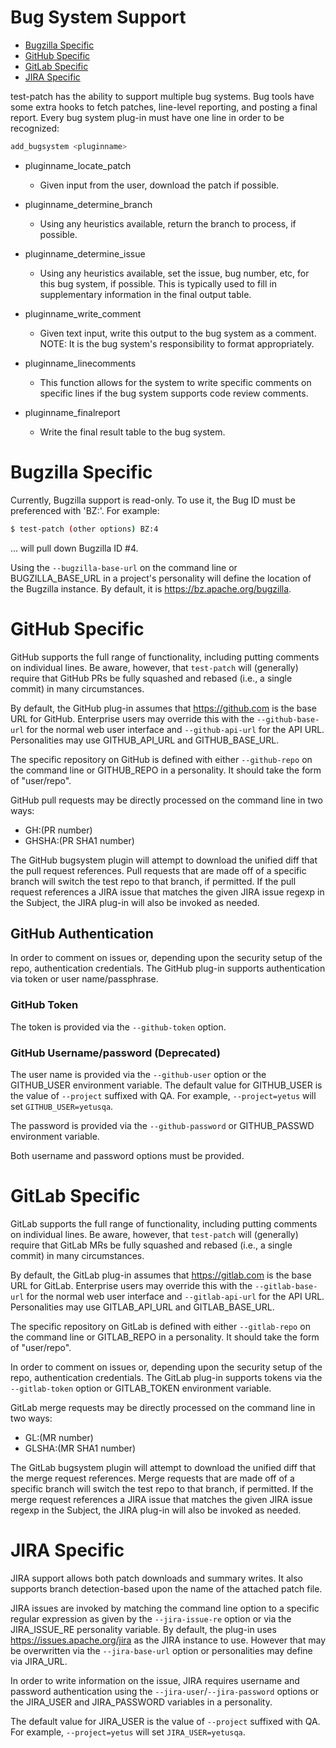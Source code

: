 <!---
  Licensed to the Apache Software Foundation (ASF) under one
  or more contributor license agreements.  See the NOTICE file
  distributed with this work for additional information
  regarding copyright ownership.  The ASF licenses this file
  to you under the Apache License, Version 2.0 (the
  "License"); you may not use this file except in compliance
  with the License.  You may obtain a copy of the License at

    http://www.apache.org/licenses/LICENSE-2.0

  Unless required by applicable law or agreed to in writing,
  software distributed under the License is distributed on an
  "AS IS" BASIS, WITHOUT WARRANTIES OR CONDITIONS OF ANY
  KIND, either express or implied.  See the License for the
  specific language governing permissions and limitations
  under the License.
-->

# Bug System Support

<!-- MarkdownTOC levels="1,2" autolink="true" -->

* [Bugzilla Specific](#bugzilla-specific)
* [GitHub Specific](#github-specific)
* [GitLab Specific](#gitlab-specific)
* [JIRA Specific](#jira-specific)

<!-- /MarkdownTOC -->

test-patch has the ability to support multiple bug systems.  Bug tools have some extra hooks to fetch patches, line-level reporting, and posting a final report. Every bug system plug-in must have one line in order to be recognized:

```bash
add_bugsystem <pluginname>
```

* pluginname\_locate\_patch
  * Given input from the user, download the patch if possible.

* pluginname\_determine\_branch
  * Using any heuristics available, return the branch to process, if possible.

* pluginname\_determine\_issue
  * Using any heuristics available, set the issue, bug number, etc, for this bug system, if possible.  This is typically used to fill in supplementary information in the final output table.

* pluginname\_write\_comment
  * Given text input, write this output to the bug system as a comment.  NOTE: It is the bug system's responsibility to format appropriately.

* pluginname\_linecomments
  * This function allows for the system to write specific comments on specific lines if the bug system supports code review comments.

* pluginname\_finalreport
  * Write the final result table to the bug system.

# Bugzilla Specific

Currently, Bugzilla support is read-only.  To use it, the Bug ID must be preferenced with 'BZ:'.  For example:

```bash
$ test-patch (other options) BZ:4
```

... will pull down Bugzilla ID #4.

Using the `--bugzilla-base-url` on the command line or BUGZILLA\_BASE\_URL in a project's personality will define the location of the Bugzilla instance.  By default, it is <https://bz.apache.org/bugzilla>.

# GitHub Specific

GitHub supports the full range of functionality, including putting comments on individual lines.  Be aware, however, that `test-patch` will (generally) require that GitHub PRs be fully squashed and rebased (i.e., a single commit) in many circumstances.

By default, the GitHub plug-in assumes that <https://github.com> is the base URL for GitHub.  Enterprise users may override this with the `--github-base-url` for the normal web user interface and `--github-api-url` for the API URL.  Personalities may use GITHUB\_API\_URL and GITHUB\_BASE\_URL.

The specific repository on GitHub is defined with either `--github-repo` on the command line or GITHUB\_REPO in a personality.  It should take the form of "user/repo".

GitHub pull requests may be directly processed on the command line in two ways:

* GH:(PR number)
* GHSHA:(PR SHA1 number)

The GitHub bugsystem plugin will attempt to download the unified diff that the pull request references.
Pull requests that are made off of a specific branch will switch the test repo to that branch, if permitted.  If the pull request references a JIRA issue that matches the given JIRA issue regexp in the Subject, the JIRA plug-in will also be invoked as needed.

## GitHub Authentication

In order to comment on issues or, depending upon the security setup of the repo, authentication credentials.  The GitHub plug-in supports authentication via token or user name/passphrase.

### GitHub Token

The token is provided via the `--github-token` option.

### GitHub Username/password (Deprecated)

The user name is provided via the `--github-user` option or the GITHUB\_USER environment variable.  The default value for  GITHUB\_USER is the value of `--project` suffixed with QA.  For example,
`--project=yetus` will set `GITHUB_USER=yetusqa`.

The password is provided via the `--github-password` or GITHUB\_PASSWD environment variable.

Both username and password options must be provided.

# GitLab Specific

GitLab supports the full range of functionality, including putting comments on individual lines.  Be aware, however, that `test-patch` will (generally) require that GitLab MRs be fully squashed and rebased (i.e., a single commit) in many circumstances.

By default, the GitLab plug-in assumes that <https://gitlab.com> is the base URL for GitLab.  Enterprise users may override this with the `--gitlab-base-url` for the normal web user interface and `--gitlab-api-url` for the API URL.  Personalities may use GITLAB\_API\_URL and GITLAB\_BASE\_URL.

The specific repository on GitLab is defined with either `--gitlab-repo` on the command line or GITLAB\_REPO in a personality.  It should take the form of "user/repo".

In order to comment on issues or, depending upon the security setup of the repo, authentication credentials.  The GitLab plug-in supports tokens via the `--gitlab-token` option or GITLAB\_TOKEN environment variable.

GitLab merge requests may be directly processed on the command line in two ways:

* GL:(MR number)
* GLSHA:(MR SHA1 number)

The GitLab bugsystem plugin will attempt to download the unified diff that the merge request references.
Merge requests that are made off of a specific branch will switch the test repo to that branch, if permitted.  If the merge request references a JIRA issue that matches the given JIRA issue regexp in the Subject, the JIRA plug-in will also be invoked as needed.

# JIRA Specific

JIRA support allows both patch downloads and summary writes.  It also supports branch detection-based upon the name of the attached patch file.

JIRA issues are invoked by matching the command line option to a specific regular expression as given by the `--jira-issue-re` option or via the JIRA\_ISSUE\_RE personality variable.  By default, the plug-in uses <https://issues.apache.org/jira> as the JIRA instance to use.  However that may be overwritten via the `--jira-base-url` option or personalities may define via JIRA\_URL.

In order to write information on the issue, JIRA requires username and password authentication using the `--jira-user`/`--jira-password` options or the JIRA\_USER and JIRA\_PASSWORD variables in a personality.

The default value for JIRA\_USER is the value of `--project` suffixed with QA.  For example,
`--project=yetus` will set `JIRA_USER=yetusqa`.
